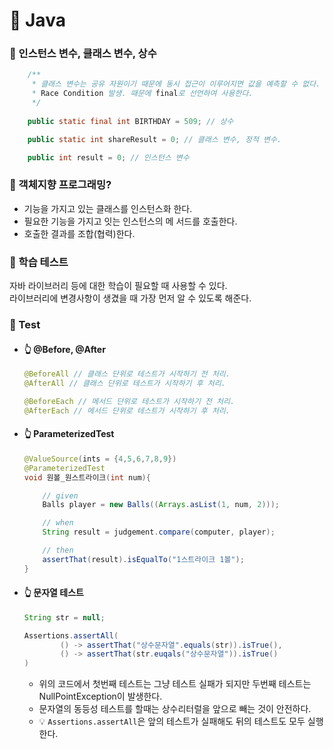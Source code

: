 # 📌 Java

### 🧐 인스턴스 변수, 클래스 변수, 상수
```java
    /**
     * 클래스 변수는 공유 자원이기 때문에 동시 접근이 이루어지면 값을 예측할 수 없다.
     * Race Condition 발생. 때문에 final로 선언하여 사용한다.
     */
    
    public static final int BIRTHDAY = 509; // 상수

    public static int shareResult = 0; // 클래스 변수, 정적 변수.

    public int result = 0; // 인스턴스 변수
```

### 🧐 객체지향 프로그래밍?

- 기능을 가지고 있는 클래스를 인스턴스화 한다.
- 필요한 기능을 가지고 잇는 인스턴스의 메
  서드를 호출한다.
- 호출한 결과를 조합(협력)한다.


### 🧐 학습 테스트
자바 라이브러리 등에 대한 학습이 필요할 때 사용할 수 있다.    
라이브러리에 변경사항이 생겼을 때 가장 먼저 알 수 있도록 해준다.


### 🧐 Test

- #### 👆 @Before, @After
  ```java
  @BeforeAll // 클래스 단위로 테스트가 시작하기 전 처리.
  @AfterAll // 클래스 단위로 테스트가 시작하기 후 처리.
  
  @BeforeEach // 메서드 단위로 테스트가 시작하기 전 처리.
  @AfterEach // 메서드 단위로 테스트가 시작하기 후 처리.
  ```

- #### 👆 ParameterizedTest
  ```java
  @ValueSource(ints = {4,5,6,7,8,9})
  @ParameterizedTest
  void 원볼_원스트라이크(int num){
  
      // given
      Balls player = new Balls((Arrays.asList(1, num, 2)));
  
      // when
      String result = judgement.compare(computer, player);
  
      // then
      assertThat(result).isEqualTo("1스트라이크 1볼");
  }
  ```
- #### 👆 문자열 테스트
  ```java
  String str = null;
  
  Assertions.assertAll(
          () -> assertThat("상수문자열".equals(str)).isTrue(),
          () -> assertThat(str.euqals("상수문자열")).isTrue()
  )
  ```
  - 위의 코드에서 첫번째 테스트는 그냥 테스트 실패가 되지만 두번째 테스트는 NullPointException이 발생한다.
  - 문자열의 동등성 테스트를 할때는 상수리터럴을 앞으로 빼는 것이 안전하다.
  - 💡 `Assertions.assertAll`은 앞의 테스트가 실패해도 뒤의 테스트도 모두 실행한다.
  
